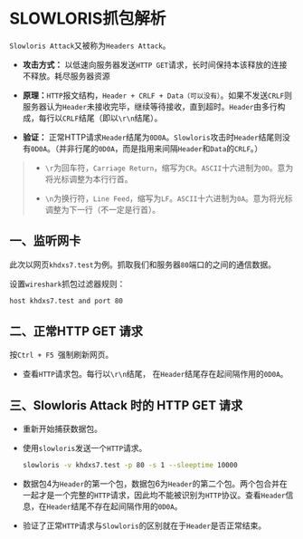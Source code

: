 # SLOWLORIS抓包解析

`Slowloris Attack`又被称为`Headers Attack`。

- **攻击方式：** 以低速向服务器发送`HTTP GET`请求，长时间保持本该释放的连接不释放。耗尽服务器资源

- **原理：**`HTTP`报文结构，`Header + CRLF + Data（可以没有）`。如果不发送`CRLF`则服务器认为`Header`未接收完毕，继续等待接收，直到超时。`Header`由多行构成，每行以`CRLF`结尾（即以`\r\n`结尾）。

- **验证：** 正常HTTP请求`Header`结尾为`0D0A`。`Slowloris`攻击时`Header`结尾则没有`0D0A`。（并非行尾的`0D0A`，而是指用来间隔`Header`和`Data`的`CRLF`。）

> - `\r`为回车符，`Carriage Return`，缩写为`CR`。`ASCII`十六进制为`0D`。意为将光标调整为本行行首。
> 
> - `\n`为换行符，`Line Feed`，缩写为`LF`。`ASCII`十六进制为`0A`。意为将光标调整为下一行（不一定是行首）。

## 一、监听网卡

此次以网页`khdxs7.test`为例。抓取我们和服务器`80`端口的之间的通信数据。

设置`wireshark`抓包过滤器规则：

```bash
host khdxs7.test and port 80
```

## 二、正常HTTP GET 请求

按`Ctrl + F5 `强制刷新网页。

- 查看`HTTP`请求包。每行以`\r\n`结尾， 在`Header`结尾存在起间隔作用的`0D0A`。

## 三、Slowloris  Attack 时的 HTTP GET 请求

- 重新开始捕获数据包。

- 使用`slowloris`发送一个`HTTP`请求。
  
  ```bash
  slowloris -v khdxs7.test -p 80 -s 1 --sleeptime 10000
  ```

- 数据包4为`Header`的第一个包，数据包6为`Header`的第二个包。两个包合并在一起才是一个完整的`HTTP`请求，因此均不能被识别为`HTTP`协议。查看`Header`信息，在`Header`结尾不存在起间隔作用的`0D0A`。

- 验证了正常`HTTP`请求与`Slowloris`的区别就在于`Header`是否正常结束。
